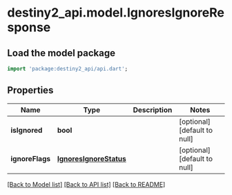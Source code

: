# destiny2_api.model.IgnoresIgnoreResponse

## Load the model package
```dart
import 'package:destiny2_api/api.dart';
```

## Properties
Name | Type | Description | Notes
------------ | ------------- | ------------- | -------------
**isIgnored** | **bool** |  | [optional] [default to null]
**ignoreFlags** | [**IgnoresIgnoreStatus**](IgnoresIgnoreStatus.md) |  | [optional] [default to null]

[[Back to Model list]](../README.md#documentation-for-models) [[Back to API list]](../README.md#documentation-for-api-endpoints) [[Back to README]](../README.md)


